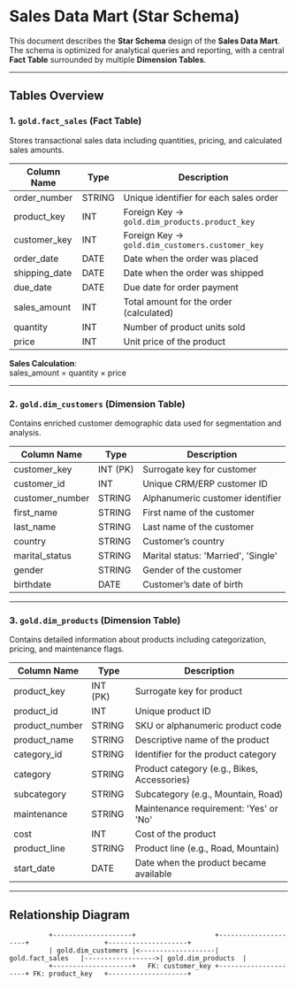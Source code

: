# Sales Data Mart (Star Schema)

This document describes the **Star Schema** design of the **Sales Data Mart**. The schema is optimized for analytical queries and reporting, with a central **Fact Table** surrounded by multiple **Dimension Tables**.

---

## Tables Overview

### 1. `gold.fact_sales` (Fact Table)
Stores transactional sales data including quantities, pricing, and calculated sales amounts.

| Column Name     | Type    | Description                                              |
|-----------------|---------|----------------------------------------------------------|
| order_number    | STRING  | Unique identifier for each sales order                   |
| product_key     | INT     | Foreign Key → `gold.dim_products.product_key`            |
| customer_key    | INT     | Foreign Key → `gold.dim_customers.customer_key`          |
| order_date      | DATE    | Date when the order was placed                           |
| shipping_date   | DATE    | Date when the order was shipped                          |
| due_date        | DATE    | Due date for order payment                               |
| sales_amount    | INT     | Total amount for the order (calculated)                  |
| quantity        | INT     | Number of product units sold                             |
| price           | INT     | Unit price of the product                                |

 **Sales Calculation**:  
sales_amount = quantity × price


---

### 2. `gold.dim_customers` (Dimension Table)
Contains enriched customer demographic data used for segmentation and analysis.

| Column Name      | Type         | Description                            |
|------------------|--------------|----------------------------------------|
| customer_key     | INT (PK)     | Surrogate key for customer             |
| customer_id      | INT          | Unique CRM/ERP customer ID             |
| customer_number  | STRING       | Alphanumeric customer identifier       |
| first_name       | STRING       | First name of the customer             |
| last_name        | STRING       | Last name of the customer              |
| country          | STRING       | Customer’s country                     |
| marital_status   | STRING       | Marital status: 'Married', 'Single'    |
| gender           | STRING       | Gender of the customer                 |
| birthdate        | DATE         | Customer’s date of birth               |

---

### 3. `gold.dim_products` (Dimension Table)
Contains detailed information about products including categorization, pricing, and maintenance flags.

| Column Name         | Type         | Description                                  |
|---------------------|--------------|----------------------------------------------|
| product_key         | INT (PK)     | Surrogate key for product                    |
| product_id          | INT          | Unique product ID                            |
| product_number      | STRING       | SKU or alphanumeric product code             |
| product_name        | STRING       | Descriptive name of the product              |
| category_id         | STRING       | Identifier for the product category          |
| category            | STRING       | Product category (e.g., Bikes, Accessories)  |
| subcategory         | STRING       | Subcategory (e.g., Mountain, Road)           |
| maintenance         | STRING       | Maintenance requirement: 'Yes' or 'No'       |
| cost                | INT          | Cost of the product                          |
| product_line        | STRING       | Product line (e.g., Road, Mountain)          |
| start_date          | DATE         | Date when the product became available       |

---

##  Relationship Diagram

```text
          +--------------------+                    +---------------------+                   +--------------------+
          | gold.dim_customers |<-------------------|   gold.fact_sales   |------------------>| gold.dim_products  |
          +--------------------+   FK: customer_key +---------------------+ FK: product_key   +--------------------+
